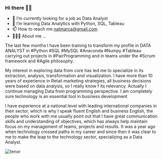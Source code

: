 ### Hi there 👋🏻
- 🔎 I’m currently looking for a job as Data Analyst
- 🌱 I’m learning Data Analytics with Python, SQL, Tableau
- 📫 How to reach me natmarca@gmail.com
- 👩🏻‍💻 About me ...

The last few months I have been training to transform my profile in DATA ANALYST in #Python #SQL #MySQL #Anaconda #Numpy #Tableau carrying out projects in #PairProgramming and in teams under the #Scrum framework and #Agile philosophy.

My interest in exploring data from core has led me to specialize in its extraction, analysis, transformation and visualization. I have more than 10 years of experience in Retail marketing strategies, all business decisions were based on data analysis, so I really know f its relevancy. Actually I continue managing Data from programming perspective. I am completely sure technology is an essential tool in business development

I have experience at a national level with leading international companies in their sector, which is why I speak fluent English and business English, the people who work with me usually point out that I have great communication skills and understanding of objectives, which has always help maintain focus on my management of teams, projects and results. It was a year ago when technology crossed paths in my career and since then it was clear to me to make the leap to the technology sector, specializing as a Data Analyst.


![tenor](https://user-images.githubusercontent.com/108061043/198154876-ec84dab6-30b6-4d5a-98ef-b457533e27f1.gif)

